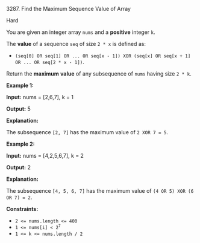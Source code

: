 3287\. Find the Maximum Sequence Value of Array

Hard

You are given an integer array `nums` and a **positive** integer `k`.

The **value** of a sequence `seq` of size `2 * x` is defined as:

*   `(seq[0] OR seq[1] OR ... OR seq[x - 1]) XOR (seq[x] OR seq[x + 1] OR ... OR seq[2 * x - 1])`.

Return the **maximum** **value** of any subsequence of `nums` having size `2 * k`.

**Example 1:**

**Input:** nums = [2,6,7], k = 1

**Output:** 5

**Explanation:**

The subsequence `[2, 7]` has the maximum value of `2 XOR 7 = 5`.

**Example 2:**

**Input:** nums = [4,2,5,6,7], k = 2

**Output:** 2

**Explanation:**

The subsequence `[4, 5, 6, 7]` has the maximum value of `(4 OR 5) XOR (6 OR 7) = 2`.

**Constraints:**

*   `2 <= nums.length <= 400`
*   <code>1 <= nums[i] < 2<sup>7</sup></code>
*   `1 <= k <= nums.length / 2`